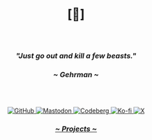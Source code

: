 # <p align="center">[🔻]</p>

<br>

### <p align="center"><i>"Just go out and kill a few beasts."</i></p>
### <p align="center"><i>~ Gehrman ~</i></p>

<br>

<br>

<p align="center">
  <a href="https://github.com/crnobog69" target="_blank">
    <img src="https://img.shields.io/badge/Github-181717?style=for-the-badge&logo=github&logoColor=white" alt="GitHub"/>
  </a>
  <a href="https://mastodon.social/@prepungrad" target="_blank">
    <img src="https://img.shields.io/badge/Mastodon-7F4C8A?style=for-the-badge&logo=mastodon&logoColor=white" alt="Mastodon"/>
  </a>
  <a href="https://codeberg.org/crnobog" target="_blank">
    <img src="https://img.shields.io/badge/Codeberg-000000?style=for-the-badge&logo=codeberg&logoColor=white" alt="Codeberg"/>
  </a>
  <a href="https://ko-fi.com/crnobog" target="_blank">
    <img src="https://img.shields.io/badge/Ko--fi-F16061?style=for-the-badge&logo=ko-fi&logoColor=white" alt="Ko-fi"/>
  </a>
  <a href="https://x.com/prepungrad" target="_blank">
    <img src="https://img.shields.io/badge/X-000000?style=for-the-badge&logo=x&logoColor=white" alt="X"/>
  </a>
</p>







### <p align="center"><a href="https://short-offer-f87.notion.site/7d5b3228b96b4dae84471e2d02b77f33?pvs=4"><i>~ Projects ~</i></a></p>
